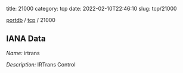 title: 21000
category: tcp
date: 2022-02-10T22:46:10
slug: tcp/21000

[portdb](/) / [tcp](/category/tcp.html) / 21000


## IANA Data

_Name:_ irtrans

_Description:_ IRTrans Control

